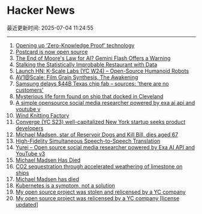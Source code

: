 # Hacker News

最近更新时间: 2025-07-04 11:24:55

--- 
1. [Opening up ‘Zero-Knowledge Proof’ technology](https://blog.google/technology/safety-security/opening-up-zero-knowledge-proof-technology-to-promote-privacy-in-age-assurance/) 
2. [Postcard is now open source](https://www.contraption.co/postcard-open-source/) 
3. [The End of Moore's Law for AI? Gemini Flash Offers a Warning](https://sutro.sh/blog/the-end-of-moore-s-law-for-ai-gemini-flash-offers-a-warning) 
4. [Stalking the Statistically Improbable Restaurant with Data](https://ethanzuckerman.com/2025/07/03/stalking-the-statistically-improbable-restaurant-with-data/) 
5. [Launch HN: K-Scale Labs (YC W24) – Open-Source Humanoid Robots](https://news.ycombinator.com/item?id=44456904) 
6. [AV1@Scale: Film Grain Synthesis, The Awakening](https://netflixtechblog.com/av1-scale-film-grain-synthesis-the-awakening-ee09cfdff40b) 
7. [Samsung delays $44B Texas chip fab – sources: 'there are no customers'](https://www.tomshardware.com/tech-industry/semiconductors/samsung-delays-usd44-billion-texas-chip-fab-sources-say-completion-halted-because-there-are-no-customers) 
8. [Mysterious life form found on ship that docked in Cleveland](https://www.cleveland.com/news/2025/07/mysterious-life-form-found-on-ship-that-docked-in-cleveland.html) 
9. [A simple opensource social media researcher powered by exa ai api and youtube v](https://github.com/KasPeR0990/yurei-app) 
10. [Wind Knitting Factory](https://www.merelkarhof.nl/work/wind-knitting-factory) 
11. [Converge (YC S23) well-capitalized New York startup seeks product developers](https://www.runconverge.com/careers) 
12. [Michael Madsen, star of Reservoir Dogs and Kill Bill, dies aged 67](https://www.theguardian.com/us-news/2025/jul/03/michael-madsen-death) 
13. [High-Fidelity Simultaneous Speech-to-Speech Translation](https://arxiv.org/abs/2502.03382) 
14. [Yurei – Open source social media researcher powered by Exa AI API and YouTube v3](https://github.com/KasPeR0990/yurei-app) 
15. [Michael Madsen Has Died](https://www.nytimes.com/2025/07/03/movies/michael-madsen-dead.html) 
16. [CO2 sequestration through accelerated weathering of limestone on ships](https://www.science.org/doi/10.1126/sciadv.adr7250) 
17. [Michael Madsen has died](https://www.nytimes.com/2025/07/03/movies/michael-madsen-dead.html) 
18. [Kubernetes is a symptom, not a solution](https://andreafortuna.org/2025/06/20/unpopular-opinion-kubernetes-is-a-symptom-not-a-solution) 
19. [My open source project was stolen and relicensed by a YC company](https://twitter.com/soham_btw/status/1940952786491027886) 
20. [My open source project was relicensed by a YC company [license updated]](https://twitter.com/soham_btw/status/1940952786491027886) 
